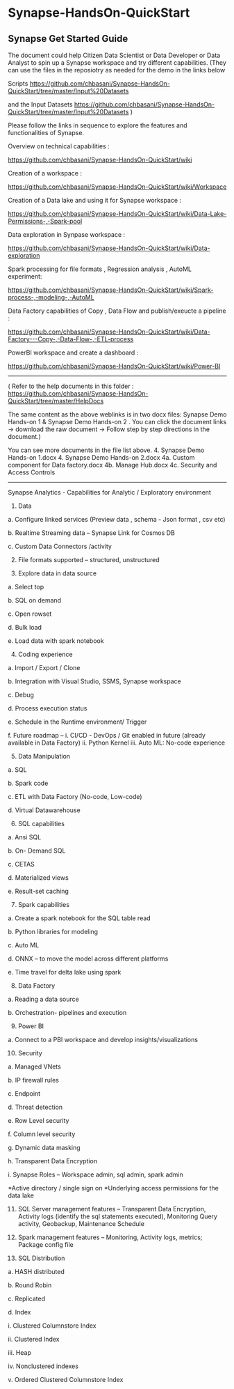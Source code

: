 # Synapse-HandsOn-QuickStart
Synapse Get Started Guide
----------------------------------------------------------------------------------------------------
The document could help Citizen Data Scientist or Data Developer or Data Analyst to spin up a Synapse workspace and try different capabilities. 
(They can use the files in the reposiotry as needed for the demo in the links below

Scripts https://github.com/chbasani/Synapse-HandsOn-QuickStart/tree/master/Input%20Datasets

and the Input Datasets https://github.com/chbasani/Synapse-HandsOn-QuickStart/tree/master/Input%20Datasets
)

Please follow the links in sequence to explore the features and functionalities of Synapse. 



Overview on technical capabilities : 

https://github.com/chbasani/Synapse-HandsOn-QuickStart/wiki

Creation of a workspace : 

https://github.com/chbasani/Synapse-HandsOn-QuickStart/wiki/Workspace

Creation of a Data lake and using it for Synapse workspace : 

https://github.com/chbasani/Synapse-HandsOn-QuickStart/wiki/Data-Lake-Permissions-,-Spark-pool

Data exploration in Synpase workspace : 

https://github.com/chbasani/Synapse-HandsOn-QuickStart/wiki/Data-exploration

Spark processing for file formats  , Regression analysis , AutoML experiment: 

https://github.com/chbasani/Synapse-HandsOn-QuickStart/wiki/Spark-process-,-modeling-,-AutoML

Data Factory capabilities of Copy , Data Flow and publish/exeucte a pipeline : 

https://github.com/chbasani/Synapse-HandsOn-QuickStart/wiki/Data-Factory---Copy-,-Data-Flow-,-ETL-process

PowerBI workspace and create a dashboard : 

https://github.com/chbasani/Synapse-HandsOn-QuickStart/wiki/Power-BI

----------------------------------------------------------------------------------------------------
(  Refer to the help documents in this folder : https://github.com/chbasani/Synapse-HandsOn-QuickStart/tree/master/HelpDocs

The same content as the above weblinks is in two docx files: Synapse Demo Hands-on 1 & Synapse Demo Hands-on 2 .
You can click the document links -> download the raw document -> Follow step by step directions in the document.)

You can see more documents in the file list above.
4. Synapse Demo Hands-on 1.docx
4. Synapse Demo Hands-on 2.docx
4a. Custom component for Data factory.docx
4b. Manage Hub.docx
4c. Security and Access Controls

----------------------------------------------------------------------------------------------------

Synapse Analytics - Capabilities for Analytic / Exploratory environment

1.	Data 

a.	Configure linked services (Preview data , schema  - Json format , csv etc) 

b.	Realtime Streaming data – Synapse Link for Cosmos DB

c.	Custom Data Connectors /activity

2.	File formats supported – structured, unstructured

3.	Explore data in data source 

a.	Select top

b.	SQL on demand 

c.	Open rowset

d.	Bulk load

e.	Load data with spark notebook

4.	Coding experience 

a.	Import / Export / Clone

b.	Integration with Visual Studio, SSMS, Synapse workspace

c.	Debug 

d.	Process execution status 

e.	Schedule in the Runtime environment/ Trigger 

f.	Future roadmap – 
i.	CI/CD - DevOps / Git enabled in future (already available in Data Factory)
ii.	Python Kernel 
iii.	Auto ML: No-code experience

5.	Data Manipulation 

a.	SQL 

b.	Spark code

c.	ETL with Data Factory (No-code, Low-code)

d.	Virtual Datawarehouse

6.	SQL capabilities  

a.	Ansi SQL

b.	On- Demand SQL 

c.	CETAS

d.	Materialized views

e.	Result-set caching

7.	Spark capabilities

a.	Create a spark notebook for the SQL table read   

b.	Python libraries for modeling 

c.	Auto ML

d.	ONNX – to move the model across different platforms 

e.	Time travel for delta lake using spark

8.	Data Factory

a.	Reading a data source

b.	Orchestration- pipelines and execution

9.	Power BI 

a.	Connect to a PBI workspace and develop insights/visualizations

10.	Security

a.	Managed VNets

b.	IP firewall rules

c.	Endpoint

d.	Threat detection

e.	Row Level security 

f.	Column level security

g.	Dynamic data masking

h.	Transparent Data Encryption

i.	Synapse Roles – Workspace admin, sql admin, spark admin

*Active directory / single sign on 
*Underlying access permissions for the data lake 

11.	SQL Server management features – Transparent Data Encryption, Activity logs (identify the sql statements executed), Monitoring Query activity, Geobackup, Maintenance Schedule 

12.	Spark management features – Monitoring, Activity logs, metrics; Package config file 

13.	SQL Distribution 

a.	HASH distributed

b.	Round Robin

c.	Replicated

d.	Index 

i.	Clustered Columnstore Index 

ii.	Clustered Index 

iii.	Heap 

iv.	Nonclustered indexes

v.	Ordered Clustered Columnstore Index


